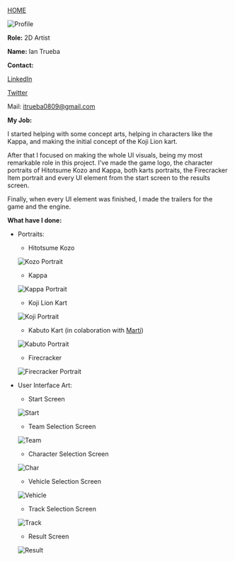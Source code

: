 [HOME](index.md)

![Profile](http://i.imgur.com/FKTaBmG.jpg?1)

**Role:** 2D Artist

**Name:** Ian Trueba

**Contact:**

[LinkedIn](https://www.linkedin.com/in/ian-trueba-l%C3%B3pez-051baba3/)

[Twitter](https://twitter.com/ian_trueba)

Mail: itrueba0809@gmail.com

**My Job:**

I started helping with some concept arts, helping in characters like the Kappa, and making the initial concept of the Koji Lion kart.

After that I focused on making the whole UI visuals, being my most remarkable role in this project. I've made the game logo, the character portraits of Hitotsume Kozo and Kappa, both karts portraits, the Firecracker Item portrait and every UI element from the start screen to the results screen.

Finally, when every UI element was finished, I made the trailers for the game and the engine.

**What have I done:**
* Portraits:
  * Hitotsume Kozo
  
  ![Kozo Portrait](http://i.imgur.com/TLpfsy7.png)
  * Kappa
  
  ![Kappa Portrait](http://i.imgur.com/uAt6V8F.png)
  * Koji Lion Kart
  
  ![Koji Portrait](http://i.imgur.com/9QTF1AI.png)
  * Kabuto Kart (in colaboration with [Martí](mpinos.db))
  
  ![Kabuto Portrait](http://i.imgur.com/jeTTKKY.png)
  * Firecracker
  
  ![Firecracker Portrait](http://i.imgur.com/Z70s4eL.png)

* User Interface Art:
  * Start Screen
  
  ![Start](http://i.imgur.com/Ugnza46.png)
  * Team Selection Screen
  
  ![Team](http://i.imgur.com/TyuBis4.jpg)
  * Character Selection Screen
  
  ![Char](http://i.imgur.com/u8uwpWn.jpg)
  * Vehicle Selection Screen
  
  ![Vehicle](http://i.imgur.com/aiE0GH7.jpg)
  * Track Selection Screen
  
  ![Track](http://i.imgur.com/sp54zWk.jpg)
  * Result Screen
  
  ![Result](http://i.imgur.com/zSs48zl.png)
  
  

